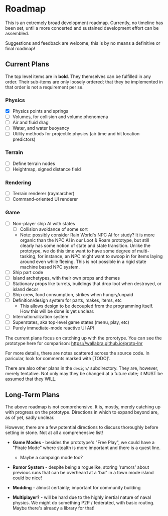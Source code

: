 # Roadmap

This is an extremely broad development roadmap. Currently, no timeline
has been set, until a more concerted and sustained development effort can
be assembled.

Suggestions and feedback are welcome; this is by no means a definitive or
final roadmap!

## Current Plans

The top level items are in **bold**. They themselves can be fulfilled in any
order. Their sub-items are only loosely ordered; that they be implemented in
that order is not a requirement per se.

### **Physics**
  * [x] Physics points and springs
  * [ ] Volumes, for collision and volume phenomena
  * [ ] Air and fluid drag
  * [ ] Water, and water buoyancy
  * [ ] Utility methods for projectile physics (air time and hit location predictors)
  
### **Terrain**
  * [ ] Define terrain nodes
  * [ ] Heightmap, signed distance field
  
### **Rendering**
  * [ ] Terrain renderer (raymarcher)
  * [ ] Command-oriented UI renderer
  
### **Game**
  * [ ] Non-player ship AI with states
    * [ ] Collision avoidance of some sort
    * Note: possibly consider Rain World's NPC AI for study?
      It is more organic than the NPC AI in our Loot & Roam prototype,
      but still clearly has some notion of state and state transition.
      Unlike the prototype, we do this time want to have some degree of
      multi-tasking, for instance, an NPC might want to swoop in for items
      laying around even while fleeing. This is not possible in a rigid
      state machine based NPC system.
  * [ ] Ship part code
  * [ ] Island archetypes, with their own props and themes
  * [ ] Stationary props like turrets, buildings that drop loot when destroyed,
        or island decor
  * [ ] Ship crew, food consumption, strikes when hungry/unpaid
  * [ ] Definition/design system for parts, makes, items, etc
    * This allows design to be decoupled from the programming itself.
      How this will be done is yet unclear.
  * [ ] Internationalization system
  * [ ] Superstates, aka top-level game states (menu, play, etc)
  * [ ] Purely immediate-mode reactive UI API

The current plans focus on catching up with the prorotype. You can see the
prototype here for comparison:
https://wallabra.github.io/proto-lnr

For more details, there are notes scattered across the source code. In
paricular, look for comments marked with  [TODO]'.

There are also other plans in the `design/` subdirectory. They are, however,
merely tentative. Not only may they be changed at a future date; it MUST be
assumed that they WILL.

## Long-Term Plans

The above roadmap is not comprehensive. It is, mostly, merely
catching up with progress on the prototype. Directions in which to expand
beyond are, as of yet, sadly unclear.

However, there are a few potential directions to discuss thoroughly before
setting in stone. Not at all a comprehensive list!

* **Game Modes** - besides the prototype's "Free Play", we could have a "Pirate
                   Mode" where stealth is more important and there is a quest
                   line.

  * Maybe a campaign mode too?

* **Rumor System** - despite being a roguelike, storing 'rumors' about previous
                     runs that can be overheard at a 'bar' in a town mode
                     island could be nice!

* **Modding** - almost certainly; important for community building

* **Multiplayer?** - will be hard due to the highly inertial nature of naval
                     physics. We might do something P2P / federated, with
                     basic routing. Maybe there's already a library for that!
